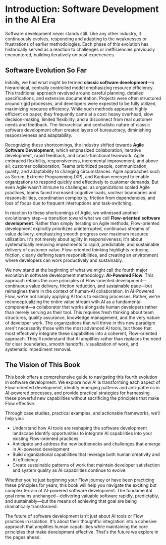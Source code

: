 #  Introduction: Software Development in the AI Era

Software development never stands still. Like any other industry, it continuously evolves, responding and adapting to the weaknesses or frustrations of earlier methodologies. Each phase of this evolution has historically served as a reaction to challenges or inefficiencies previously encountered, building iteratively on past experiences.

## Software Evolution So Far

Initially, we had what might be termed **classic software development**—a hierarchical, centrally controlled model emphasizing resource efficiency. This traditional approach revolved around careful planning, detailed specifications, and extensive documentation. Projects were often structured around rigid processes, and developers were expected to be fully utilized, maximizing resource efficiency. While such methods appeared highly efficient on paper, they frequently came at a cost: heavy overhead, slow decision-making, limited flexibility, and a disconnect from real customer needs and feedback. The hierarchical and centralistic nature of classic software development often created layers of bureaucracy, diminishing responsiveness and adaptability.

Recognizing these shortcomings, the industry shifted towards **Agile Software Development**, which emphasized collaboration, iterative development, rapid feedback, and cross-functional teamwork. Agile embraced flexibility, responsiveness, incremental improvement, and above all, customer collaboration. Teams prioritized people, communication, quality, and adaptability to changing circumstances. Agile approaches such as Scrum, Extreme Programming (XP), and Kanban emerged to enable organizations to respond quickly and effectively to customer demands. But even Agile wasn't immune to challenges: as organizations scaled Agile practices, teams faced increased cognitive loads, unclear boundaries and responsibilities, coordination complexity, friction from dependencies, and loss of focus due to frequent interruptions and task-switching.

In reaction to these shortcomings of Agile, we witnessed another evolutionary step—a transition toward what we call **Flow-oriented software development**. Rather than simply iterating on Agile methods, Flow-oriented development explicitly prioritizes uninterrupted, continuous streams of value delivery, emphasizing smooth progress over maximum resource utilization. It's not merely about agility in responsiveness; it's about systematically removing impediments to rapid, predictable, and sustainable delivery of customer value. Flow-oriented thinking highlights reducing friction, clearly defining team responsibilities, and creating an environment where developers can work productively and sustainably.

We now stand at the beginning of what we might call the fourth major evolution in software development methodology: **AI-Powered Flow**. This approach retains the core principles of Flow-oriented development—continuous value delivery, friction reduction, and sustainable pace—but reimagines them in the context of human-AI collaboration. In AI-Powered Flow, we're not simply applying AI tools to existing processes. Rather, we're reconceptualizing the entire value stream with AI as a fundamental component—a collaborator that works alongside human developers rather than merely serving as their tool. This requires fresh thinking about team structures, quality assurance, knowledge management, and the very nature of developer work. The organizations that will thrive in this new paradigm aren't necessarily those with the most advanced AI tools, but those that most effectively integrate these capabilities into a coherent, Flow-oriented approach. They'll understand that AI amplifies rather than replaces the need for clear boundaries, smooth handoffs, visualization of work, and systematic impediment removal.

## The Vision of This Book

This book offers a comprehensive guide to navigating this fourth evolution in software development. We explore how AI is transforming each aspect of Flow-oriented development, identify emerging patterns and anti-patterns in AI-powered processes, and provide practical strategies for harnessing these powerful new capabilities without sacrificing the principles that make Flow effective.

Through case studies, practical examples, and actionable frameworks, we'll help you:

- Understand how AI tools are reshaping the software development landscape
Identify opportunities to integrate AI capabilities into your existing Flow-oriented practices
- Anticipate and address the new bottlenecks and challenges that emerge in AI-powered development
- Build organizational capabilities that leverage both human creativity and AI efficiency
- Create sustainable patterns of work that maintain developer satisfaction and system quality as AI capabilities continue to evolve

Whether you're just beginning your Flow journey or have been practicing these principles for years, this book will help you navigate the exciting but complex terrain of AI-powered software development. The fundamental goal remains unchanged—delivering valuable software rapidly, predictably, and sustainably—but the means of achieving that goal are being dramatically transformed.

The future of software development isn't just about AI tools or Flow practices in isolation. It's about their thoughtful integration into a cohesive approach that amplifies human capabilities while maintaining the core principles that make development effective. That's the future we explore in the pages ahead.
